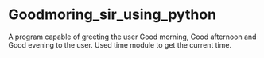 # Goodmoring_sir_using_python
A program capable of greeting the user Good morning, Good afternoon and Good evening to the user. Used time module to get the current time.
